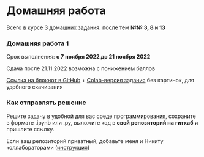 # Домашняя работа

Всего в курсе 3 домашних задания: после тем **№№ 3, 8 и 13**

### Домашняя работа 1
Срок выполнения: **с 7 ноября 2022 до 21 ноября 2022**

Сдача после 21.11.2022 возможна с понижением баллов

[Ссылка на блокнот в GitHub](https://github.com/AnnSenina/Python_for_CL/blob/main/homeworks/Hw1.ipynb) + [Colab-версия задания](https://colab.research.google.com/drive/1FJZTWRys8YCTy90zSNXERA4CJ9-2I1cn?usp=sharing) без картинок, для удобного скачивания

### Как отправлять решение

Решите задачу в удобной для вас среде программирования, сохраните в формате .ipynb или .py, выложите код в **свой репозиторий на гитхаб** и пришлите ссылку. 

Если ваш репозиторий приватный, добавьте меня и Никиту коллабораторами ([инструкция](https://docs.github.com/en/account-and-profile/setting-up-and-managing-your-personal-account-on-github/managing-access-to-your-personal-repositories/inviting-collaborators-to-a-personal-repository))
